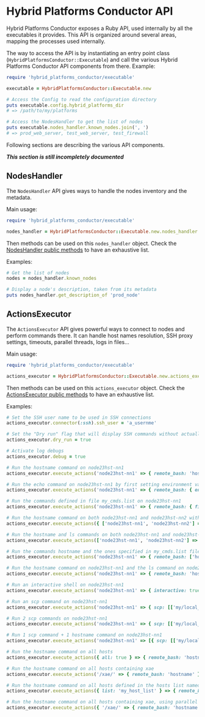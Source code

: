 # Hybrid Platforms Conductor API

Hybrid Platforms Conductor exposes a Ruby API, used internally by all the executables it provides.
This API is organized around several areas, mapping the processes used internally.

The way to access the API is by instantiating an entry point class (`HybridPlatformsConductor::Executable`) and call the various Hybrid Platforms Conductor API components from there.
Example:
```ruby
require 'hybrid_platforms_conductor/executable'

executable = HybridPlatformsConductor::Executable.new

# Access the Config to read the configuration directory
puts executable.config.hybrid_platforms_dir
# => /path/to/my/platforms

# Access the NodesHandler to get the list of nodes
puts executable.nodes_handler.known_nodes.join(', ')
# => prod_web_server, test_web_server, test_firewall
```

Following sections are describing the various API components.

***This section is still incompletely documented***

## NodesHandler

The `NodesHandler` API gives ways to handle the nodes inventory and the metadata.

Main usage:
```ruby
require 'hybrid_platforms_conductor/executable'

nodes_handler = HybridPlatformsConductor::Executable.new.nodes_handler
```

Then methods can be used on this `nodes_handler` object.
Check the [NodesHandler public methods](../lib/hybrid_platforms_conductor/nodes_handler.rb) to have an exhaustive list.

Examples:
```ruby
# Get the list of nodes
nodes = nodes_handler.known_nodes

# Display a node's description, taken from its metadata
puts nodes_handler.get_description_of 'prod_node'
```

## ActionsExecutor

The `ActionsExecutor` API gives powerful ways to connect to nodes and perform commands there.
It can handle host names resolution, SSH proxy settings, timeouts, parallel threads, logs in files...

Main usage:
```ruby
require 'hybrid_platforms_conductor/executable'

actions_executor = HybridPlatformsConductor::Executable.new.actions_executor
```

Then methods can be used on this `actions_executor` object.
Check the [ActionsExecutor public methods](../lib/hybrid_platforms_conductor/actions_executor.rb) to have an exhaustive list.

Examples:
```ruby
# Set the SSH user name to be used in SSH connections
actions_executor.connector(:ssh).ssh_user = 'a_usernme'

# Set the "Dry run" flag that will display SSH commands without actually executing them
actions_executor.dry_run = true

# Activate log debugs
actions_executor.debug = true

# Run the hostname command on node23hst-nn1
actions_executor.execute_actions('node23hst-nn1' => { remote_bash: 'hostname' })

# Run the echo command on node23hst-nn1 by first setting environment variables
actions_executor.execute_actions('node23hst-nn1' => { remote_bash: { env: { 'MY_ENV' => 'value' }, commands: 'echo "${MY_ENV}"' } })

# Run the commands defined in file my_cmds.list on node23hst-nn1
actions_executor.execute_actions('node23hst-nn1' => { remote_bash: { file: 'my_cmds.list' } })

# Run the hostname command on both node23hst-nn1 and node23hst-nn2 with timeout of 5 seconds
actions_executor.execute_actions({ ['node23hst-nn1', 'node23hst-nn2'] => { remote_bash: 'hostname' } }, timeout: 5)

# Run the hostname and ls commands on both node23hst-nn1 and node23hst-nn2
actions_executor.execute_actions(['node23hst-nn1', 'node23hst-nn2'] => { remote_bash: ['hostname', 'ls'] })

# Run the commands hostname and the ones specified in my_cmds.list file on node23hst-nn1
actions_executor.execute_actions('node23hst-nn1' => { remote_bash: ['hostname', { file: 'my_cmds.list' }] })

# Run the hostname command on node23hst-nn1 and the ls command on node23hst-nn2
actions_executor.execute_actions('node23hst-nn1' => { remote_bash: 'hostname' }, 'node23hst-nn2' => { remote_bash: 'ls' } )

# Run an interactive shell on node23hst-nn1
actions_executor.execute_actions('node23hst-nn1' => { interactive: true })

# Run an scp command on node23hst-nn1
actions_executor.execute_actions('node23hst-nn1' => { scp: [['my/local_file', 'my/remote_file']] })

# Run 2 scp commands on node23hst-nn1
actions_executor.execute_actions('node23hst-nn1' => { scp: [['my/local_file1', 'my/remote_file1'], ['my/local_file2', 'my/remote_file2']] })

# Run 1 scp command + 1 hostname command on node23hst-nn1
actions_executor.execute_actions('node23hst-nn1' => [{ scp: [['my/local_file', 'my/remote_file']] }, { remote_bash: 'hostname'}])

# Run the hostname command on all hosts
actions_executor.execute_actions({ all: true } => { remote_bash: 'hostname' })

# Run the hostname command on all hosts containing xae
actions_executor.execute_actions('/xae/' => { remote_bash: 'hostname' })

# Run the hostname command on all hosts defined in the hosts list named my_host_list (file present in hosts_lists/my_host_list)
actions_executor.execute_actions({ list: 'my_host_list' } => { remote_bash: 'hostname' })

# Run the hostname command on all hosts containing xae, using parallel execution (log files will be output in run_logs/*.stdout)
actions_executor.execute_actions({ '/xae/' => { remote_bash: 'hostname' } }, concurrent: true)
```
